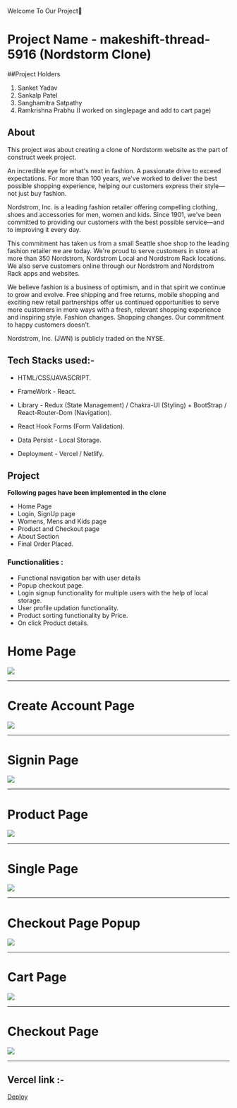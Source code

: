 Welcome To Our Project👋

# Project Name - makeshift-thread-5916 (Nordstorm Clone)

##Project Holders

1. Sanket Yadav
2. Sankalp Patel
3. Sanghamitra Satpathy
4. Ramkrishna Prabhu (I worked on singlepage and add to cart page)


## About
This project was about creating a clone of Nordstorm website as the part of construct week project. 

An incredible eye for what's next in fashion. A passionate drive to exceed expectations. For more than 100 years, we've worked to deliver the best possible shopping experience, helping our customers express their style—not just buy fashion.

Nordstrom, Inc. is a leading fashion retailer offering compelling clothing, shoes and accessories for men, women and kids. Since 1901, we've been committed to providing our customers with the best possible service—and to improving it every day.

This commitment has taken us from a small Seattle shoe shop to the leading fashion retailer we are today. We're proud to serve customers in store at more than 350 Nordstrom, Nordstrom Local and Nordstrom Rack locations. We also serve customers online through our Nordstrom and Nordstrom Rack apps and websites.

We believe fashion is a business of optimism, and in that spirit we continue to grow and evolve. Free shipping and free returns, mobile shopping and exciting new retail partnerships offer us continued opportunities to serve more customers in more ways with a fresh, relevant shopping experience and inspiring style. Fashion changes. Shopping changes. Our commitment to happy customers doesn't.

Nordstrom, Inc. (JWN) is publicly traded on the NYSE.

## Tech Stacks used:- 

* HTML/CSS/JAVASCRIPT.

* FrameWork - React. 

* Library - Redux (State Management) / Chakra-UI (Styling) + BootStrap / React-Router-Dom (Navigation).

* React Hook Forms (Form Validation).

* Data Persist - Local Storage.

* Deployment - Vercel / Netlify.

## Project
**Following pages have been implemented in the clone**
* Home Page
* Login, SignUp page 
* Womens, Mens and Kids page 
* Product and Checkout page 
* About Section
* Final Order Placed.  


### Functionalities :
* Functional navigation bar with user details
* Popup checkout page.
* Login signup functionality for multiple users with the help of local storage.
* User profile updation functionality.
* Product sorting functionality by Price.
* On click Product details.

<h1>Home Page</h1>
<img src="https://i.postimg.cc/J0H4F1zR/Home-page.png" />
<br />
<hr />

<h1>Create Account Page</h1>
<img src="https://i.postimg.cc/wTmJnz1f/Create-Account.png" />
<br />
<hr />

<h1>Signin Page</h1>
<img src="https://i.postimg.cc/52z35v5t/sign-in.png" />
<br />
<hr />



<h1>Product Page</h1>
<img src="https://i.postimg.cc/QxRSwS0D/Product-page.png" />
<br />
<hr />


<h1>Single Page</h1>
<img src="https://i.postimg.cc/52s513mj/Singlepage.png" />
<br />
<hr />

<h1>Checkout Page Popup</h1>
<img src="https://i.postimg.cc/Z5WnBxSW/checkout1.png" />
<br />
<hr />

<h1>Cart Page</h1>
<img src="https://i.postimg.cc/Tw0fHKx8/CartPage.png" />
<br />
<hr />

<h1>Checkout Page</h1>
<img src="https://i.postimg.cc/yx25fKD4/Checkout-Fianl.png" />
<br />
<hr />

## Vercel link :-
<a href="https://makeshift-thread-5916-sankalp2009.vercel.app/">Deploy</a>

